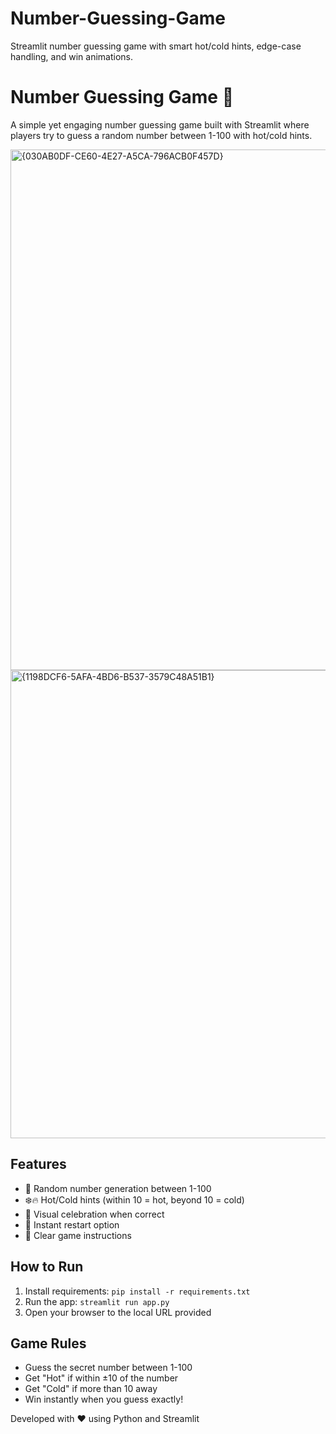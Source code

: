 # Number-Guessing-Game
Streamlit number guessing game with smart hot/cold hints, edge-case handling, and win animations.
# Number Guessing Game 🎯

A simple yet engaging number guessing game built with Streamlit where players try to guess a random number between 1-100 with hot/cold hints.

<img width="1001" height="833" alt="{030AB0DF-CE60-4E27-A5CA-796ACB0F457D}" src="https://github.com/user-attachments/assets/40e11804-49ca-4bf7-9f3c-240a9f42ec36" />

<img width="1034" height="749" alt="{1198DCF6-5AFA-4BD6-B537-3579C48A51B1}" src="https://github.com/user-attachments/assets/fa558606-b77d-4161-9c1b-86bd85b1cf78" />

## Features
- 🔢 Random number generation between 1-100
- ❄️🔥 Hot/Cold hints (within 10 = hot, beyond 10 = cold)
- 🎉 Visual celebration when correct
- 🔄 Instant restart option
- 📝 Clear game instructions

## How to Run
1. Install requirements: `pip install -r requirements.txt`
2. Run the app: `streamlit run app.py`
3. Open your browser to the local URL provided

## Game Rules
- Guess the secret number between 1-100
- Get "Hot" if within ±10 of the number
- Get "Cold" if more than 10 away
- Win instantly when you guess exactly!

Developed with ❤️ using Python and Streamlit
